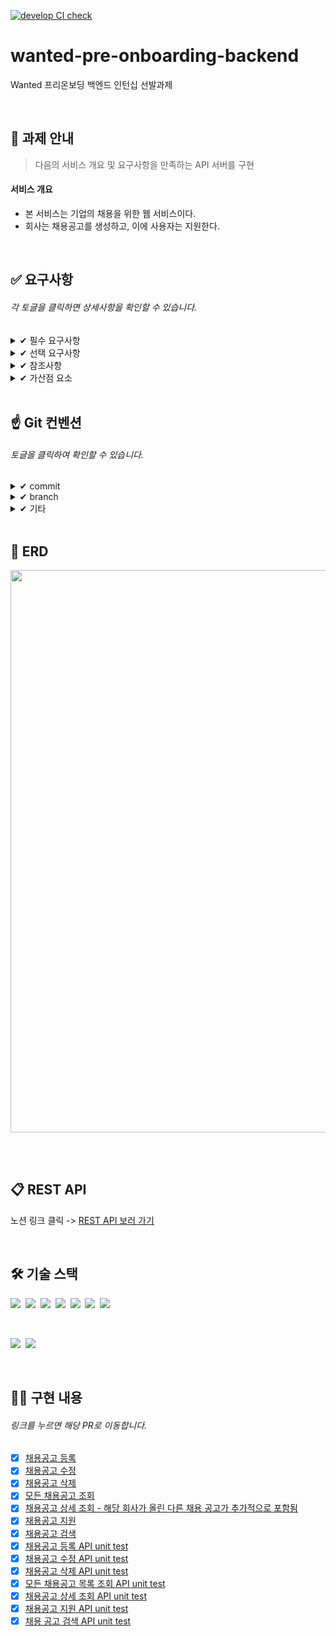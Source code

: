 [![develop CI check](https://github.com/JisooPyo/wanted-pre-onboarding-backend/actions/workflows/develop-CI.yml/badge.svg)](https://github.com/JisooPyo/wanted-pre-onboarding-backend/actions/workflows/develop-CI.yml)

# wanted-pre-onboarding-backend
Wanted 프리온보딩 백엔드 인턴십 선발과제

<br>

## 📝 과제 안내

> 다음의 서비스 개요 및 요구사항을 만족하는 API 서버를 구현
 
#### 서비스 개요
* 본 서비스는 기업의 채용을 위한 웹 서비스이다.
* 회사는 채용공고를 생성하고, 이에 사용자는 지원한다.

<br>

## ✅ 요구사항

###### 각 토글을 클릭하면 상세사항을 확인할 수 있습니다.

<details>
  <summary>✔ 필수 요구사항</summary>

<br>

1. 채용공고를 등록한다.
2. 채용공고를 수정한다. (회사 id 이외 모두 수정이 가능하다.)
3. 채용공고를 삭제한다. (DB에서 삭제된다.)
4. 채용공고 목록을 가져온다. - 사용자는 채용공고 목록을 확인할 수 있다.
5. 채용 상세 페이지를 가져온다. - '채용 내용'이 추가적으로 담겨 있다.
6. ORM 사용하여 구현
7. RDBMS 사용 (SQLite, PostgreSQL, MySQL 등)
    
</details>

<details>
  <summary>✔ 선택 요구사항</summary>

<br>

1. 채용공고 검색 기능 구현
2. 채용 상세페이지에서 해당 회사가 올린 채용공고가 추가적으로 포함된다.
3. 사용자는 채용공고에 지원한다. - 사용자는 1회만 지원 가능하다.

</details>

<details>
  <summary>✔ 참조사항</summary>

<br>

1. 필요한 모델 : 회사, 사용자, 채용공고, 지원내역(선택사항)
2. 회사, 사용자 등록 절차 생략
3. 로그인 등 사용자 인증절차 생략
4. FrontEnd는 개발 범위에 제외

</details>

<details>
  <summary>✔ 가산점 요소</summary>

<br>

1. 선택 요구사항 구현
2. Unit Test 구현
3. README에 요구사항 분석 및 구현 과정 작성
4. Git commit 메시지 컨벤션
</details>

<br>

## ☝ Git 컨벤션

###### 토글을 클릭하여 확인할 수 있습니다.

<details>
  <summary>✔ commit </summary>

<br>
  
1. 형식

```
init: 기능 구현 시 필요한 파일 생성  → init: 회원가입 파일 생성
fix: 버그 수정                      → fix: 로그인 기능 오류 수정
docs: 문서 수정                     → docs: readme 오타 수정
update: 기능 구현 중 수정           → update: 로그인 기능 수정
complete: 기능 구현 완료            → complete: 회원가입 완료
refactor: 리팩터링                 → refactor: ~~ 개선
chore: 그 외 자잘한 수정            → chore: 코드 정렬
```

2. 꼬릿말

부가 설명이 필요할 때 추가

</details>

<details>
  <summary>✔ branch</summary>

<br>

1. `main` -> 배포 브랜치
2. `develop` -> 개발 테스트 브랜치
3. 형식

```
ex. 기능 추가: feature/이슈번호/{기능 설명}
ex. 버그 수정: hotfix/이슈번호/{짧은 설명}
ex. 문서 관리: docs/이슈번호/readme
ex. 리팩터링:  refactor/이슈번호/{리팩터링 짧은 설명}
ex. 테스트 코드: test/이슈번호/{짧은 설명}
```
4. merge된 브랜치는 기능 완성 시 삭제

</details>

<details>
  <summary>✔ 기타</summary>
  
<br>

1. PR
  * PR Template 사용
  * 방식 : squash and merge
  * 제목 : 깃 commit 형식을 따르되, 기능 추가는 `feature: `를 사용한다.
   
</details>

<br>

## 🔗 ERD

<img src="https://github.com/JisooPyo/wanted-pre-onboarding-backend/assets/130378232/650ae18e-a25d-4add-8bf1-581cd874b3b6" width=900px>

<br><br>

## 📋 REST API

노션 링크 클릭 -> [REST API 보러 가기](https://sugary-curtain-79b.notion.site/REST-API-e0cec84e85a545bfb788090f3d56b799?pvs=4)

<br>

## 🛠 기술 스택

<img src="https://img.shields.io/badge/Java-007396?style=flat-square&logo=OpenJDK&logoColor=white">&nbsp;
<img src="https://img.shields.io/badge/Spring-6DB33F?style=flat-square&logo=spring&logoColor=white">&nbsp;
<img src="https://img.shields.io/badge/Spring Boot-6DB33F?style=flat-square&logo=springboot&logoColor=white">&nbsp;
<img src="https://img.shields.io/badge/Gradle-02303A?style=flat-square&logo=gradle&logoColor=white">&nbsp;
<img src="https://img.shields.io/badge/MySQL-4479A1?style=flat-square&logo=mysql&logoColor=white">&nbsp;
<img src="https://img.shields.io/badge/Querydsl-0769AD?style=flat-square&logo=&logoColor=white">&nbsp;
<img src="https://img.shields.io/badge/Github Actions-2088FF?style=flat-square&logo=githubactions&logoColor=white">&nbsp;

<br>

<img src="https://img.shields.io/badge/IntelliJ IDEA-000000?style=flat-square&logo=IntelliJ IDEA&logoColor=white">&nbsp;
<img src="https://img.shields.io/badge/git-F05032?style=flat-square&logo=git&logoColor=white">

<br>

## 👩‍💻 구현 내용

###### 링크를 누르면 해당 PR로 이동합니다.

- [x] [채용공고 등록](https://github.com/JisooPyo/wanted-pre-onboarding-backend/pull/11)
- [X] [채용공고 수정](https://github.com/JisooPyo/wanted-pre-onboarding-backend/pull/12)
- [x] [채용공고 삭제](https://github.com/JisooPyo/wanted-pre-onboarding-backend/pull/15)
- [x] [모든 채용공고 조회](https://github.com/JisooPyo/wanted-pre-onboarding-backend/pull/18)
- [x] [채용공고 상세 조회 - 해당 회사가 올린 다른 채용 공고가 추가적으로 포함됨](https://github.com/JisooPyo/wanted-pre-onboarding-backend/pull/19)
- [x] [채용공고 지원](https://github.com/JisooPyo/wanted-pre-onboarding-backend/pull/22)
- [x] [채용공고 검색](https://github.com/JisooPyo/wanted-pre-onboarding-backend/pull/23)
- [x] [채용공고 등록 API unit test](https://github.com/JisooPyo/wanted-pre-onboarding-backend/pull/24)
- [x] [채용공고 수정 API unit test](https://github.com/JisooPyo/wanted-pre-onboarding-backend/pull/35)
- [x] [채용공고 삭제 API unit test](https://github.com/JisooPyo/wanted-pre-onboarding-backend/pull/36)
- [x] [모든 채용공고 목록 조회 API unit test](https://github.com/JisooPyo/wanted-pre-onboarding-backend/pull/37)
- [x] [채용공고 상세 조회 API unit test](https://github.com/JisooPyo/wanted-pre-onboarding-backend/pull/38)
- [x] [채용공고 지원 API unit test](https://github.com/JisooPyo/wanted-pre-onboarding-backend/pull/39)
- [x] [채용 공고 검색 API unit test](https://github.com/JisooPyo/wanted-pre-onboarding-backend/pull/40)
